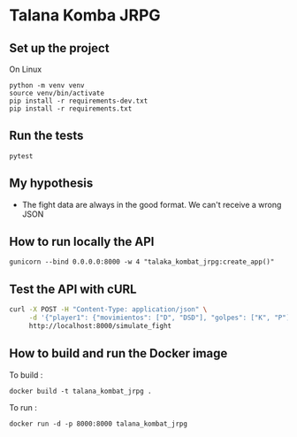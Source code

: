 # Talana Komba JRPG

## Set up the project

On Linux

```
python -m venv venv
source venv/bin/activate
pip install -r requirements-dev.txt
pip install -r requirements.txt
```

## Run the tests

`pytest`

## My hypothesis

- The fight data are always in the good format. We can't receive a wrong JSON

## How to run locally the API

`gunicorn --bind 0.0.0.0:8000 -w 4 "talaka_kombat_jrpg:create_app()"`

## Test the API with cURL

```bash
curl -X POST -H "Content-Type: application/json" \
     -d '{"player1": {"movimientos": ["D", "DSD"], "golpes": ["K", "P"]}, "player2": {"movimientos": ["SA", "ASA"], "golpes": ["K", "P"]}}' \
     http://localhost:8000/simulate_fight
```

## How to build and run the Docker image

To build :

`docker build -t talana_kombat_jrpg .`

To run :

`docker run -d -p 8000:8000 talana_kombat_jrpg`